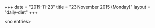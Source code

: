 +++
date = "2015-11-23"
title = "23 November 2015 (Monday)"
layout = "daily-diet"
+++

\<no entries\>
